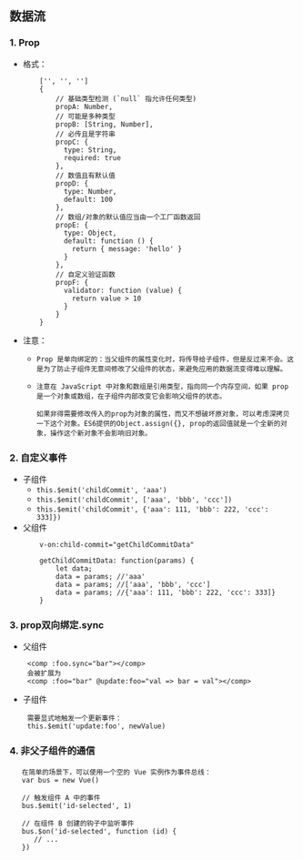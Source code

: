 ## 数据流
 ###  1.  Prop
  * 格式：
    ```
        ['', '', '']
        {
            // 基础类型检测 (`null` 指允许任何类型)
            propA: Number,
            // 可能是多种类型
            propB: [String, Number],
            // 必传且是字符串
            propC: {
              type: String,
              required: true
            },
            // 数值且有默认值
            propD: {
              type: Number,
              default: 100
            },
            // 数组/对象的默认值应当由一个工厂函数返回
            propE: {
              type: Object,
              default: function () {
                return { message: 'hello' }
              }
            },
            // 自定义验证函数
            propF: {
              validator: function (value) {
                return value > 10
              }
            }
        }
    ```
  * 注意：
    * `Prop 是单向绑定的：当父组件的属性变化时，将传导给子组件，但是反过来不会。这是为了防止子组件无意间修改了父组件的状态，来避免应用的数据流变得难以理解。`

    * `注意在 JavaScript 中对象和数组是引用类型，指向同一个内存空间，如果 prop 是一个对象或数组，在子组件内部改变它会影响父组件的状态。`
        ```
        如果非得需要修改传入的prop为对象的属性，而又不想破坏原对象，可以考虑深拷贝一下这个对象。ES6提供的Object.assign({}, prop的返回值就是一个全新的对象，操作这个新对象不会影响旧对象。
        ```


 ###  2.  自定义事件
  * 子组件
    +  `this.$emit('childCommit', 'aaa')`
    +  `this.$emit('childCommit', ['aaa', 'bbb', 'ccc'])`
    +  `this.$emit('childCommit', {'aaa': 111, 'bbb': 222, 'ccc': 333]})`
  * 父组件
    ```
        v-on:child-commit="getChildCommitData"

        getChildCommitData: function(params) {
            let data;
            data = params; //'aaa'
            data = params; //['aaa', 'bbb', 'ccc']
            data = params; //{'aaa': 111, 'bbb': 222, 'ccc': 333]}
        }
    ```


 ###  3.  prop双向绑定.sync
  * 父组件
    ```
     <comp :foo.sync="bar"></comp>
     会被扩展为
     <comp :foo="bar" @update:foo="val => bar = val"></comp>
    ```
  * 子组件 
    ```
     需要显式地触发一个更新事件：
     this.$emit('update:foo', newValue)
    ```


 ###  4.  非父子组件的通信
  ```
     在简单的场景下，可以使用一个空的 Vue 实例作为事件总线：
     var bus = new Vue()
     
     // 触发组件 A 中的事件
     bus.$emit('id-selected', 1) 

     // 在组件 B 创建的钩子中监听事件
     bus.$on('id-selected', function (id) {
        // ...
     })
  ```

